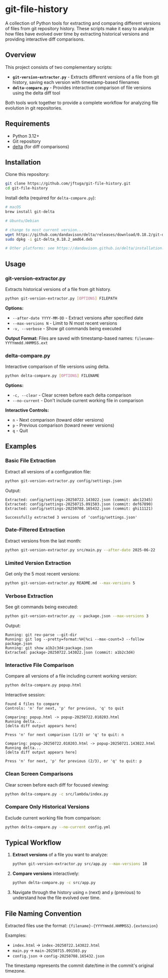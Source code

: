 # git-file-history

A collection of Python tools for extracting and comparing different
versions of files from git repository history. These scripts make
it easy to analyze how files have evolved over time by extracting
historical versions and providing interactive diff comparisons.

## Overview

This project consists of two complementary scripts:

- **`git-version-extractor.py`** - Extracts different versions of a file from git history, saving each version with timestamp-based filenames
- **`delta-compare.py`** - Provides interactive comparison of file versions using the delta diff tool

Both tools work together to provide a complete workflow for analyzing file evolution in git repositories.

## Requirements

- Python 3.12+
- Git repository
- [delta](https://github.com/dandavison/delta) (for diff comparisons)

## Installation

Clone this repository:

```bash
git clone https://github.com/jftuga/git-file-history.git
cd git-file-history
```

Install delta (required for `delta-compare.py`):

```bash
# macOS
brew install git-delta

# Ubuntu/Debian

# change to most current version...
wget https://github.com/dandavison/delta/releases/download/0.18.2/git-delta_0.18.2_amd64.deb
sudo dpkg -i git-delta_0.18.2_amd64.deb

# Other platforms: see https://dandavison.github.io/delta/installation.html
```

## Usage

### git-version-extractor.py

Extracts historical versions of a file from git history.

```bash
python git-version-extractor.py [OPTIONS] FILEPATH
```

**Options:**
- `--after-date YYYY-MM-DD` - Extract versions after specified date
- `--max-versions N` - Limit to N most recent versions
- `-v, --verbose` - Show git commands being executed

**Output Format:**
Files are saved with timestamp-based names: `filename-YYYYmmdd.HHMMSS.ext`

### delta-compare.py

Interactive comparison of file versions using delta.

```bash
python delta-compare.py [OPTIONS] FILENAME
```

**Options:**
- `-c, --clear` - Clear screen before each delta comparison
- `--no-current` - Don't include current working file in comparison

**Interactive Controls:**
- `n` - Next comparison (toward older versions)
- `p` - Previous comparison (toward newer versions)
- `q` - Quit

## Examples

### Basic File Extraction

Extract all versions of a configuration file:

```bash
python git-version-extractor.py config/settings.json
```

Output:
```
Extracted: config/settings-20250722.143022.json (commit: abc12345)
Extracted: config/settings-20250715.091503.json (commit: def67890)
Extracted: config/settings-20250708.165432.json (commit: ghi11121)

Successfully extracted 3 versions of 'config/settings.json'
```

### Date-Filtered Extraction

Extract versions from the last month:

```bash
python git-version-extractor.py src/main.py --after-date 2025-06-22
```

### Limited Version Extraction

Get only the 5 most recent versions:

```bash
python git-version-extractor.py README.md --max-versions 5
```

### Verbose Extraction

See git commands being executed:

```bash
python git-version-extractor.py -v package.json --max-versions 3
```

Output:
```
Running: git rev-parse --git-dir
Running: git log --pretty=format:%H|%ci --max-count=3 --follow package.json
Running: git show a1b2c3d4:package.json
Extracted: package-20250722.143022.json (commit: a1b2c3d4)
```

### Interactive File Comparison

Compare all versions of a file including current working version:

```bash
python delta-compare.py popup.html
```

Interactive session:
```
Found 4 files to compare
Controls: 'n' for next, 'p' for previous, 'q' to quit

Comparing: popup.html -> popup-20250722.010203.html
Running delta...
[delta diff output appears here]

Press 'n' for next comparison (1/3) or 'q' to quit: n

Comparing: popup-20250722.010203.html -> popup-20250721.143022.html
Running delta...
[delta diff output appears here]

Press 'n' for next, 'p' for previous (2/3), or 'q' to quit: p
```

### Clean Screen Comparisons

Clear screen before each diff for focused viewing:

```bash
python delta-compare.py -c src/lambda/index.py
```

### Compare Only Historical Versions

Exclude current working file from comparison:

```bash
python delta-compare.py --no-current config.yml
```

## Typical Workflow

1. **Extract versions** of a file you want to analyze:
   ```bash
   python git-version-extractor.py src/app.py --max-versions 10
   ```

2. **Compare versions** interactively:
   ```bash
   python delta-compare.py -c src/app.py
   ```

3. Navigate through the history using `n` (next) and `p` (previous) to understand how the file evolved over time.

## File Naming Convention

Extracted files use the format: `{filename}-{YYYYmmdd.HHMMSS}.{extension}`

Examples:
- `index.html` -> `index-20250722.143022.html`
- `main.py` -> `main-20250715.091503.py`
- `config.json` -> `config-20250708.165432.json`

The timestamp represents the commit date/time in the commit's original timezone.

